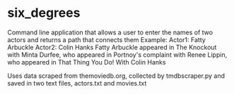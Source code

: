 # six_degrees

Command line application that allows a user to enter the names of two actors and returns a path that connects them
Example: 
Actor1: Fatty Arbuckle
Actor2: Colin Hanks
Fatty Arbuckle appeared in The Knockout with Minta Durfee, who appeared in Portnoy's complaint with Renee Lippin, who appeared in That Thing You Do! With Colin Hanks


Uses data scraped from themoviedb.org, collected by tmdbscraper.py and saved in two text files, actors.txt and movies.txt
